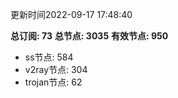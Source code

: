 更新时间2022-09-17 17:48:40

**总订阅: 73**
**总节点: 3035**
**有效节点: 950**
- ss节点: 584
- v2ray节点: 304
- trojan节点: 62
